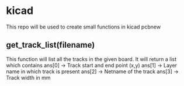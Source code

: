 # kicad

This repo will be used to create small functions in kicad pcbnew

## get_track_list(filename)
This function will list all the tracks in the given board.
It will return a list which contains 
ans[0] -> Track start and end point (x,y)
ans[1] -> Layer name in which track is present
ans[2] -> Netname of the track
ans[3] -> Track width in mm
